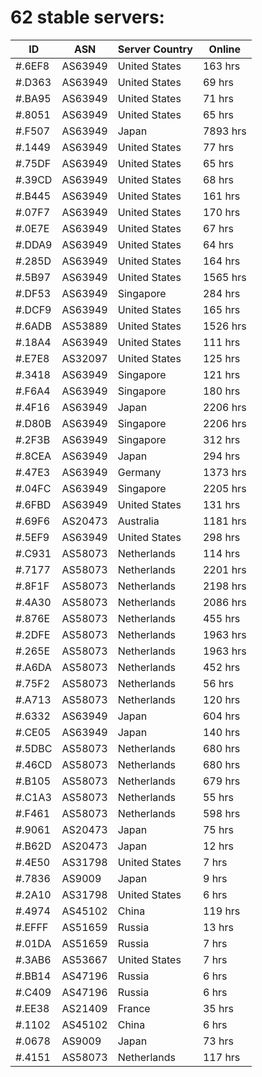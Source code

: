 # 62 stable servers:

| ID | ASN | Server Country | Online |
| ------ | ------ | ------ | ------ |
| #.6EF8 | AS63949 | United States | 163 hrs |
| #.D363 | AS63949 | United States | 69 hrs |
| #.BA95 | AS63949 | United States | 71 hrs |
| #.8051 | AS63949 | United States | 65 hrs |
| #.F507 | AS63949 | Japan | 7893 hrs |
| #.1449 | AS63949 | United States | 77 hrs |
| #.75DF | AS63949 | United States | 65 hrs |
| #.39CD | AS63949 | United States | 68 hrs |
| #.B445 | AS63949 | United States | 161 hrs |
| #.07F7 | AS63949 | United States | 170 hrs |
| #.0E7E | AS63949 | United States | 67 hrs |
| #.DDA9 | AS63949 | United States | 64 hrs |
| #.285D | AS63949 | United States | 164 hrs |
| #.5B97 | AS63949 | United States | 1565 hrs |
| #.DF53 | AS63949 | Singapore | 284 hrs |
| #.DCF9 | AS63949 | United States | 165 hrs |
| #.6ADB | AS53889 | United States | 1526 hrs |
| #.18A4 | AS63949 | United States | 111 hrs |
| #.E7E8 | AS32097 | United States | 125 hrs |
| #.3418 | AS63949 | Singapore | 121 hrs |
| #.F6A4 | AS63949 | Singapore | 180 hrs |
| #.4F16 | AS63949 | Japan | 2206 hrs |
| #.D80B | AS63949 | Singapore | 2206 hrs |
| #.2F3B | AS63949 | Singapore | 312 hrs |
| #.8CEA | AS63949 | Japan | 294 hrs |
| #.47E3 | AS63949 | Germany | 1373 hrs |
| #.04FC | AS63949 | Singapore | 2205 hrs |
| #.6FBD | AS63949 | United States | 131 hrs |
| #.69F6 | AS20473 | Australia | 1181 hrs |
| #.5EF9 | AS63949 | United States | 298 hrs |
| #.C931 | AS58073 | Netherlands | 114 hrs |
| #.7177 | AS58073 | Netherlands | 2201 hrs |
| #.8F1F | AS58073 | Netherlands | 2198 hrs |
| #.4A30 | AS58073 | Netherlands | 2086 hrs |
| #.876E | AS58073 | Netherlands | 455 hrs |
| #.2DFE | AS58073 | Netherlands | 1963 hrs |
| #.265E | AS58073 | Netherlands | 1963 hrs |
| #.A6DA | AS58073 | Netherlands | 452 hrs |
| #.75F2 | AS58073 | Netherlands | 56 hrs |
| #.A713 | AS58073 | Netherlands | 120 hrs |
| #.6332 | AS63949 | Japan | 604 hrs |
| #.CE05 | AS63949 | Japan | 140 hrs |
| #.5DBC | AS58073 | Netherlands | 680 hrs |
| #.46CD | AS58073 | Netherlands | 680 hrs |
| #.B105 | AS58073 | Netherlands | 679 hrs |
| #.C1A3 | AS58073 | Netherlands | 55 hrs |
| #.F461 | AS58073 | Netherlands | 598 hrs |
| #.9061 | AS20473 | Japan | 75 hrs |
| #.B62D | AS20473 | Japan | 12 hrs |
| #.4E50 | AS31798 | United States | 7 hrs |
| #.7836 | AS9009 | Japan | 9 hrs |
| #.2A10 | AS31798 | United States | 6 hrs |
| #.4974 | AS45102 | China | 119 hrs |
| #.EFFF | AS51659 | Russia | 13 hrs |
| #.01DA | AS51659 | Russia | 7 hrs |
| #.3AB6 | AS53667 | United States | 7 hrs |
| #.BB14 | AS47196 | Russia | 6 hrs |
| #.C409 | AS47196 | Russia | 6 hrs |
| #.EE38 | AS21409 | France | 35 hrs |
| #.1102 | AS45102 | China | 6 hrs |
| #.0678 | AS9009 | Japan | 73 hrs |
| #.4151 | AS58073 | Netherlands | 117 hrs |

